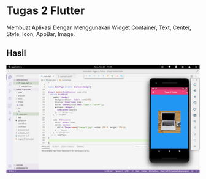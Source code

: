 # Tugas 2 Flutter

Membuat Aplikasi Dengan Menggunakan Widget Container, Text, Center, Style, Icon, AppBar, Image.

## Hasil

![screenshoot](screenshoot.png)
